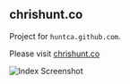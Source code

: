 chrishunt.co
------------
Project for `huntca.github.com`.

Please visit [chrishunt.co](http://chrishunt.co)

![Index Screenshot](https://github.com/huntca/huntca.github.com/raw/master/screens/index.png)

